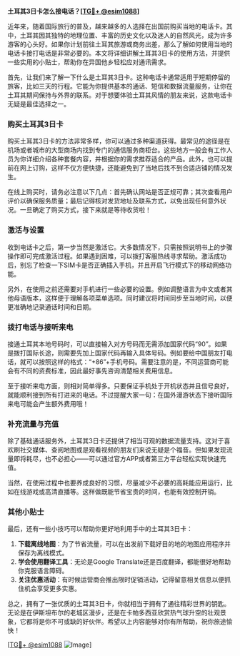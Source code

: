 **土耳其3日卡怎么接电话？[[TG💪+ @esim1088](https://t.me/s/esim1088)]**

近年来，随着国际旅行的普及，越来越多的人选择在出国前购买当地的电话卡。其中，土耳其因其独特的地理位置、丰富的历史文化以及迷人的自然风光，成为许多游客的心头好。如果你计划前往土耳其旅游或商务出差，那么了解如何使用当地的电话卡接打电话是非常必要的。本文将详细讲解土耳其3日卡的使用方法，并提供一些实用的小贴士，帮助你在异国他乡轻松应对通讯需求。

首先，让我们来了解一下什么是土耳其3日卡。这种电话卡通常适用于短期停留的旅客，比如三天的行程。它能为你提供基本的通话、短信和数据流量服务，让你在土耳其期间保持与外界的联系。对于想要体验土耳其风情的朋友来说，这款电话卡无疑是最佳选择之一。

### **购买土耳其3日卡**

购买土耳其3日卡的方法非常多样，你可以通过多种渠道获得。最常见的途径是在机场或者城市的大型商场内找到专门的通信服务商柜台。这些地方一般会有工作人员为你详细介绍各种套餐内容，并根据你的需求推荐适合的产品。此外，也可以提前在网上订购，这样不仅方便快捷，还能避免到了当地后找不到合适店铺的情况发生。

在线上购买时，请务必注意以下几点：首先确认网站是否正规可靠；其次查看用户评价以确保服务质量；最后记得核对发货地址及联系方式，以免出现任何意外状况。一旦确定了购买方式，接下来就是等待收货啦！

### **激活与设置**

收到电话卡之后，第一步当然是激活它。大多数情况下，只需按照说明书上的步骤操作即可完成激活过程。如果遇到困难，可以拨打客服热线寻求帮助。激活成功后，别忘了检查一下SIM卡是否正确插入手机，并且开启飞行模式下的移动网络功能。

另外，在使用之前还需要对手机进行一些必要的设置。例如调整语言为中文或者其他母语版本，这样便于理解各项菜单选项。同时建议将时间同步至当地时间，以便更准确地记录通话时间和日期。

### **拨打电话与接听来电**

接通土耳其本地号码时，可以直接输入对方号码而无需添加国家代码“90”。如果是拨打国际长途，则需要先加上国家代码再输入具体号码。例如要给中国朋友打电话，就可以按照这样的格式：“+86”+手机号码。需要注意的是，不同运营商可能会有不同的资费标准，因此最好事先咨询清楚相关费用信息。

至于接听来电方面，则相对简单得多。只要保证手机处于开机状态并且信号良好，就能顺利接到所有打进来的电话。不过提醒大家一句：在国外漫游状态下接听国际来电可能会产生额外费用哦！

### **补充流量与充值**

除了基础通话服务外，土耳其3日卡还提供了相当可观的数据流量支持。这对于喜欢刷社交媒体、查阅地图或是观看视频的朋友们来说无疑是个福音。但如果发现流量即将耗尽，也不必担心——可以通过官方APP或者第三方平台轻松实现快速充值。

当然，在使用过程中也要养成良好的习惯，尽量减少不必要的高耗能应用运行，比如在线游戏或高清直播等。这样做既能节省宝贵的时间，也能有效控制开销。

### **其他小贴士**

最后，还有一些小技巧可以帮助你更好地利用手中的土耳其3日卡：

1. **下载离线地图**：为了节省流量，可以在出发前下载好目的地的地图应用程序并保存为离线模式。
2. **学会使用翻译工具**：无论是Google Translate还是百度翻译，都能很好地帮助你克服语言障碍。
3. **关注优惠活动**：有时候运营商会推出限时促销活动，记得留意相关信息以便抓住机会享受更多实惠。

总之，拥有了一张优质的土耳其3日卡，你就相当于拥有了通往精彩世界的钥匙。无论是在伊斯坦布尔的老城区漫步，还是在卡帕多西亚欣赏热气球升空的壮观景象，它都将是你不可或缺的好伙伴。希望以上内容能够对你有所帮助，祝你旅途愉快！

[[TG💪+ @esim1088](https://t.me/s/esim1088) ![Image](https://i.postimg.cc/4NQfJmqS/Snipaste-2025-05-13-00-14-12.png)]